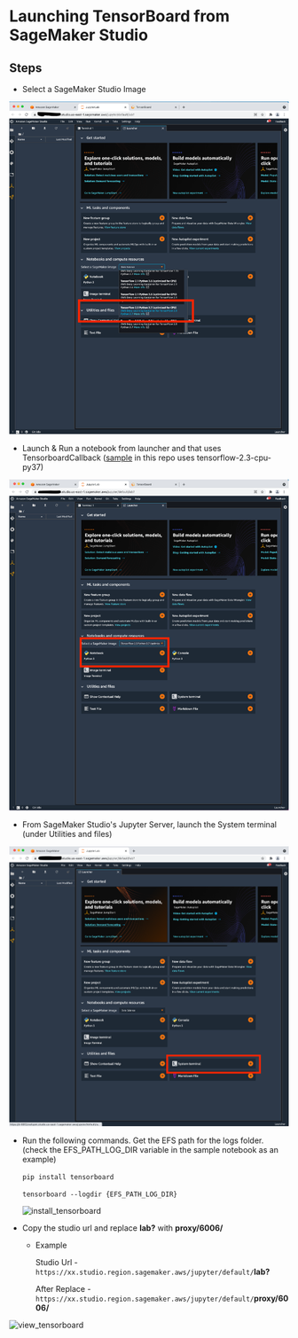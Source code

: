# Launching TensorBoard from SageMaker Studio

## Steps 
 
- Select a SageMaker Studio Image

![select_image](./images/select_image.png)
  
- Launch & Run a notebook from launcher and that uses TensorboardCallback ([sample](tensorboard_sample.ipynb) in this repo uses tensorflow-2.3-cpu-py37)

![launch_notebook](./images/launch_notebook.png)

- From SageMaker Studio's Jupyter Server, launch the System terminal (under Utilities and files) 

![](./images/launch_system_terminal.png)

- Run the following commands. Get the EFS path for the logs folder. (check the EFS_PATH_LOG_DIR variable in the sample notebook as an example)

  ```pip install tensorboard```

  ```tensorboard --logdir {EFS_PATH_LOG_DIR}```
  
  ![install_tensorboard](./images/install_tensorboard.png)
  
- Copy the studio url and replace **lab?** with **proxy/6006/**

  - Example

    Studio Url - `https://xx.studio.region.sagemaker.aws/jupyter/default/`**lab?**

    After Replace - `https://xx.studio.region.sagemaker.aws/jupyter/default/`**proxy/6006/**

![view_tensorboard](./images/view_tensorboard.png)
